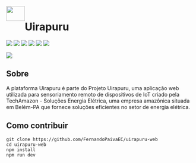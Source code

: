 <img src="https://uirapuru.techamazon.tech/static/media/logo.797c925f.svg" width="50" height="40" style="float: left;">

# Uirapuru

<img src="https://img.shields.io/badge/Project-Uirapuru-309d20">

<img src="https://img.shields.io/badge/Platform-Web-blue">

<img src="https://img.shields.io/badge/Language-Javascript-yellow">

<img src="https://img.shields.io/badge/Framework-React-blue">

<img src="https://img.shields.io/badge/react-%5E17.0.1-blue">

<img src="https://img.shields.io/netlify/bebbc4b1-f05d-41fc-aa2c-1691aa546111">

<a href="https://uirapuru.techamazon.tech"><img src="https://img.shields.io/badge/Available on-https%3A%2F%2Fuirapuru.techamazon.tech-309d20"></a>

## Sobre

A plataforma Uirapuru é parte do Projeto Uirapuru, uma aplicação web utilizada para sensoriamento remoto de dispositivos de IoT criado pela TechAmazon - Soluções Energia Elétrica, uma empresa amazônica situada em Belém-PA que fornece soluções eficientes no setor de energia elétrica.

## Como contribuir

```shell
git clone https://github.com/FernandoPaivaEC/uirapuru-web
cd uirapuru-web
npm install
npm run dev
```

